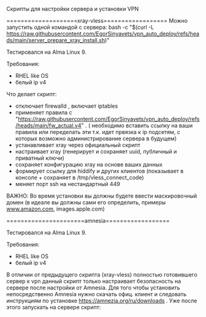 Скрипты для настройки сервера и установки VPN 

====================xray-vless==================
Можно запустить одной командой с сервера:
bash -c "$(curl -L https://raw.githubusercontent.com/EgorSinyavets/vpn_auto_deploy/refs/heads/main/server_prepare_xray_install.sh)"

Тестировался на Alma Linux 9.

Требования:
- RHEL like OS
- белый ip v4

Что делает скрипт:
- отключает firewalld , включает iptables
- применяет правила с "https://raw.githubusercontent.com/EgorSinyavets/vpn_auto_deploy/refs/heads/main/fw_actual.v4" . ( необходимо вставить ссылку на ваши правила или переделать эти т.к. идет првязка к ip подсетям, с которых возможно администрирование сервера в будущем)
- устанавливает xray через официальный скрипт
- настраивает xray (генерирует и сохраняет uuid, публичный и приватный ключи)
- сохраняет конфигурацию xray на основе ваших данных
- формирует ссылку для hiddify и других клиентов (показывает в консоле + сохраняет в /tmp/vless_connect_code)
- меняет порт ssh на нестандартный 449

ВАЖНО: Во время установки вы должны будете ввести маскировочный домен (в идеале вы должны сами его определить, примеры www.amazon.com, images.apple.com)

======================amnesia==================

Тестировался на Alma Linux 9.

Требования:
- RHEL like OS
- белый ip v4

В отличии от предыдущего скрипта (xray-vless) полностью готовившего сервер к vpn данный скрипт только настраивает безопасность на сервере после настройки от Amnesia.
Для того чтобы установить непосредственно Amnesia нужно скачать офиц. клиент и следовать инструкциям по установке https://amnezia.org/ru/downloads .
Уже после этого запускать на сервере скрипт:  



